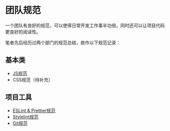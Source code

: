 # 团队规范
一个团队有良好的规范，可以使得日常开发工作事半功倍，同时还可以让项目代码更良好的阅读性。

笔者先后经历过两个部门的规范总结，故作以下规范记录：
## 基本类
 - [JS规范](./js/README.md)
 - CSS规范（待补充）
 

## 项目工具
 - [ESLint & Prettier规范](./eslint/README.md)
 - [Stylelint规范](./stylelint/README.md)
 - [Git规范](./git/README.md)
 